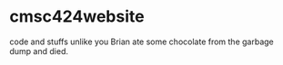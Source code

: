 cmsc424website
==============

code and stuffs
unlike you Brian ate some chocolate from the garbage dump and died.
